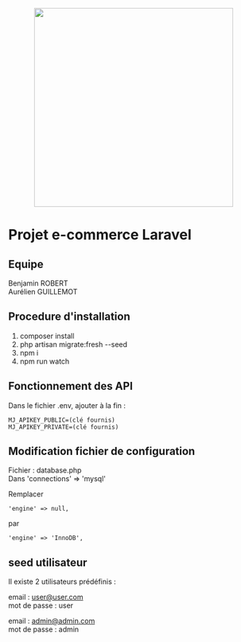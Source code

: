 <p align="center"><a href="https://github.com/Gizmologie/projetLaravel" target="_blank"><img src="https://raw.githubusercontent.com/laravel/art/master/logo-lockup/5%20SVG/2%20CMYK/1%20Full%20Color/laravel-logolockup-cmyk-red.svg" width="400"></a></p>




# <b>Projet e-commerce Laravel</b>

## Equipe 

Benjamin ROBERT <br>
Aurélien GUILLEMOT


## Procedure d'installation 

1. composer install
2. php artisan migrate:fresh --seed
3. npm i 
4. npm run watch 


## Fonctionnement des API

Dans le fichier .env, ajouter à la fin :

    MJ_APIKEY_PUBLIC=(clé fournis)
    MJ_APIKEY_PRIVATE=(clé fournis)
    
## Modification fichier de configuration

Fichier : database.php 
<br>
Dans 'connections' => 'mysql'

Remplacer 

    'engine' => null,
par

    'engine' => 'InnoDB',


## seed utilisateur

Il existe 2 utilisateurs prédéfinis :

email : user@user.com <br>
mot de passe : user

email : admin@admin.com <br>
mot de passe : admin
